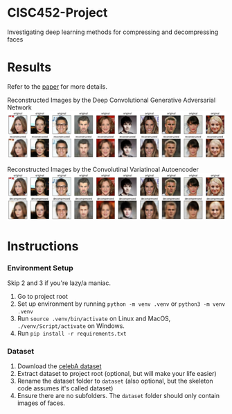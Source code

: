 # CISC452-Project
Investigating deep learning methods for compressing and decompressing faces

# Results
Refer to the [paper](https://docs.google.com/document/d/1AIiq580SGVutih1R2eXlf_lk4IIEy8pPtDl6SzSJS_o/edit) for more details.

Reconstructed Images by the Deep Convolutional Generative Adversarial Network
![Reconstructed Images by the DCGAN and the originals](/visualization/dcgan.png)

Reconstructed Images by the Convolutinal Variatinoal Autoencoder
![Reconstructed Images by the DCGAN and the originals](/visualization/cvae.png)

# Instructions
### Environment Setup
Skip 2 and 3 if you're lazy/a maniac. 
1. Go to project root
2. Set up environment by running `python -m venv .venv` or `python3 -m venv .venv`
3. Run `source .venv/bin/activate` on Linux and MacOS, `./venv/Script/activate` on Windows. 
4. Run `pip install -r requirements.txt`
### Dataset
1. Download the [celebA dataset](https://drive.google.com/drive/folders/0B7EVK8r0v71pbWNEUjJKdDQ3dGc?resourcekey=0-B5NA6Xcog-KfbFaNG5rUuQ&usp=drive_link)
2. Extract dataset to project root (optional, but will make your life easier)
3. Rename the dataset folder to `dataset` (also optional, but the skeleton code assumes it's called dataset)
4. Ensure there are no subfolders. The `dataset` folder should only contain images of faces.
